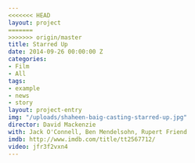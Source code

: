 ```yaml
---
<<<<<<< HEAD
layout: project
=======
>>>>>>> origin/master
title: Starred Up
date: 2014-09-26 00:00:00 Z
categories:
- Film
- All
tags:
- example
- news
- story
layout: project-entry
img: "/uploads/shaheen-baig-casting-starred-up.jpg"
director: David Mackenzie
with: Jack O'Connell, Ben Mendelsohn, Rupert Friend
imdb: http://www.imdb.com/title/tt2567712/
video: jfr3f2vxn4
---
```


